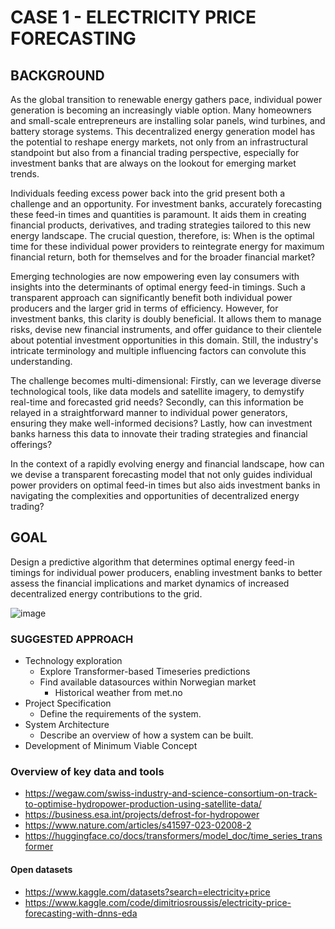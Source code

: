 # CASE 1 - ELECTRICITY PRICE FORECASTING
## BACKGROUND
As the global transition to renewable energy gathers pace, individual power generation is becoming an increasingly viable option. Many homeowners and small-scale entrepreneurs are installing solar panels, wind turbines, and battery storage systems. This decentralized energy generation model has the potential to reshape energy markets, not only from an infrastructural standpoint but also from a financial trading perspective, especially for investment banks that are always on the lookout for emerging market trends. 

Individuals feeding excess power back into the grid present both a challenge and an opportunity. For investment banks, accurately forecasting these feed-in times and quantities is paramount. It aids them in creating financial products, derivatives, and trading strategies tailored to this new energy landscape. The crucial question, therefore, is: When is the optimal time for these individual power providers to reintegrate energy for maximum financial return, both for themselves and for the broader financial market? 

Emerging technologies are now empowering even lay consumers with insights into the determinants of optimal energy feed-in timings. Such a transparent approach can significantly benefit both individual power producers and the larger grid in terms of efficiency. However, for investment banks, this clarity is doubly beneficial. It allows them to manage risks, devise new financial instruments, and offer guidance to their clientele about potential investment opportunities in this domain. Still, the industry's intricate terminology and multiple influencing factors can convolute this understanding. 

The challenge becomes multi-dimensional: Firstly, can we leverage diverse technological tools, like data models and satellite imagery, to demystify real-time and forecasted grid needs? Secondly, can this information be relayed in a straightforward manner to individual power generators, ensuring they make well-informed decisions? Lastly, how can investment banks harness this data to innovate their trading strategies and financial offerings? 

In the context of a rapidly evolving energy and financial landscape, how can we devise a transparent forecasting model that not only guides individual power providers on optimal feed-in times but also aids investment banks in navigating the complexities and opportunities of decentralized energy trading? 


## GOAL

Design a predictive algorithm that determines optimal energy feed-in timings for individual power producers, enabling investment banks to better assess the financial implications and market dynamics of increased decentralized energy contributions to the grid.

![image](https://github.com/Eik-Lab/NBIM-hackathon/assets/37374275/39667a9f-6e39-468b-a38d-af27bc52ff55)

### SUGGESTED APPROACH

- Technology exploration
  - Explore Transformer-based Timeseries predictions
  - Find available datasources within Norwegian market
    - Historical weather from met.no
- Project Specification
  - Define the requirements of the system.
- System Architecture
  - Describe an overview of how a system can be built.
- Development of Minimum Viable Concept

### Overview of key data and tools

- https://wegaw.com/swiss-industry-and-science-consortium-on-track-to-optimise-hydropower-production-using-satellite-data/
- https://business.esa.int/projects/defrost-for-hydropower
- https://www.nature.com/articles/s41597-023-02008-2
- https://huggingface.co/docs/transformers/model_doc/time_series_transformer

#### Open datasets

- https://www.kaggle.com/datasets?search=electricity+price
- https://www.kaggle.com/code/dimitriosroussis/electricity-price-forecasting-with-dnns-eda